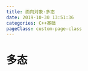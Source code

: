 ```yaml
---
title: 面向对象·多态
date: 2019-10-30 13:51:36
categories: C++基础
pageClass: custom-page-class
---
```

# 多态
